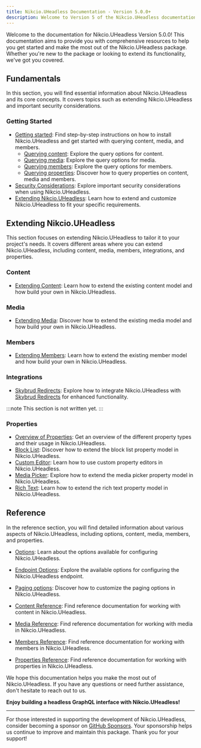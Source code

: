 ```yaml
---
title: Nikcio.UHeadless Documentation - Version 5.0.0+
description: Welcome to Version 5 of the Nikcio.UHeadless documentation! This documentation aims to provide you with comprehensive resources to help you get started and make the most out of the Nikcio.UHeadless package.
---
```


Welcome to the documentation for Nikcio.UHeadless Version 5.0.0! This documentation aims to provide you with comprehensive resources to help you get started and make the most out of the Nikcio.UHeadless package. Whether you're new to the package or looking to extend its functionality, we've got you covered.

## Fundamentals

In this section, you will find essential information about Nikcio.UHeadless and its core concepts. It covers topics such as extending Nikcio.UHeadless and important security considerations.

### Getting Started
- [Getting started](../fundamentals/getting-started): Find step-by-step instructions on how to install Nikcio.UHeadless and get started with querying content, media, and members.
  - [Querying content](../fundamentals/querying/content): Explore the query options for content.
  - [Querying media](../fundamentals/querying/media): Explore the query options for media.
  - [Querying members](../fundamentals/querying/members): Explore the query options for members.
  - [Querying properties](../fundamentals/querying/content): Discover how to query properties on content, media and members.
- [Security Considerations](../fundamentals/security): Explore important security considerations when using Nikcio.UHeadless.
- [Extending Nikcio.UHeadless](../fundamentals/extend-uheadless): Learn how to extend and customize Nikcio.UHeadless to fit your specific requirements.

## Extending Nikcio.UHeadless

This section focuses on extending Nikcio.UHeadless to tailor it to your project's needs. It covers different areas where you can extend Nikcio.UHeadless, including content, media, members, integrations, and properties.

### Content

- [Extending Content](../extending/content): Learn how to extend the existing content model and how build your own in Nikcio.UHeadless.

### Media

- [Extending Media](../extending/media): Discover how to extend the existing media model and how build your own in Nikcio.UHeadless.

### Members

- [Extending Members](../extending/member): Learn how to extend the existing member model and how build your own in Nikcio.UHeadless.

### Integrations

- [Skybrud Redirects](../extending/integrations/redirects/skybrud-redirects): Explore how to integrate Nikcio.UHeadless with [Skybrud Redirects](https://marketplace.umbraco.com/package/skybrud.umbraco.redirects) for enhanced functionality.

:::note
This section is not written yet.
:::

### Properties

- [Overview of Properties](../extending/properties/overview): Get an overview of the different property types and their usage in Nikcio.UHeadless.
- [Block List](../extending/properties/block-list): Discover how to extend the block list property model in Nikcio.UHeadless.
- [Custom Editor](../extending/properties/custom-editor): Learn how to use custom property editors in Nikcio.UHeadless.
- [Media Picker](../extending/properties/media-picker): Explore how to extend the media picker property model in Nikcio.UHeadless.
- [Rich Text](../extending/properties/rich-text): Learn how to extend the rich text property model in Nikcio.UHeadless.

## Reference

In the reference section, you will find detailed information about various aspects of Nikcio.UHeadless, including options, content, media, members, and properties.

- [Options](../reference/options): Learn about the options available for configuring Nikcio.UHeadless.
- [Endpoint Options](../reference/endpoint-options): Explore the available options for configuring the Nikcio.UHeadless endpoint.
- [Paging options](../reference/paging-options): Discover how to customize the paging options in Nikcio.UHeadless.

- [Content Reference](../reference/content/overview): Find reference documentation for working with content in Nikcio.UHeadless.
- [Media Reference](../reference/media/overview): Find reference documentation for working with media in Nikcio.UHeadless.
- [Members Reference](../reference/members/overview): Find reference documentation for working with members in Nikcio.UHeadless.
- [Properties Reference](../reference/properties/overview): Find reference documentation for working with properties in Nikcio.UHeadless.

We hope this documentation helps you make the most out of Nikcio.UHeadless. If you have any questions or need further assistance, don't hesitate to reach out to us.

**Enjoy building a headless GraphQL interface with Nikcio.UHeadless!**

---

For those interested in supporting the development of Nikcio.UHeadless, consider becoming a sponsor on [GitHub Sponsors](https://github.com/sponsors/nikcio/). Your sponsorship helps us continue to improve and maintain this package. Thank you for your support!